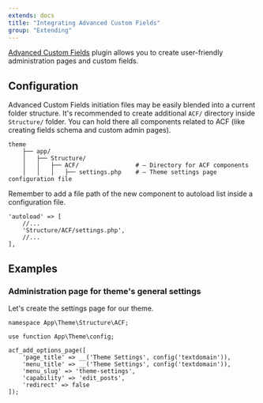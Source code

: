 ```yaml
---
extends: docs
title: "Integrating Advanced Custom Fields"
group: "Extending"
---
```


[Advanced Custom Fields](https://www.advancedcustomfields.com) plugin allows you to create user-friendly administration pages and custom fields.

## Configuration

Advanced Custom Fields initiation files may be easily blended into a current folder structure. It's recommended to create additional `ACF/` directory inside `Structure/` folder. You can hold there all components related to ACF (like creating fields schema and custom admin pages).

```
theme
    ├── app/
    │   ├── Structure/
    │   │   ├── ACF/                # — Directory for ACF components
    │   │   │   ├── settings.php    # — Theme settings page configuration file
```

Remember to add a file path of the new component to autoload list inside a configuration file.

<pre class="pre"><code class="language-php">'autoload' => [
    //...
    'Structure/ACF/settings.php',
    //...
],</code></pre>

## Examples

### Administration page for theme's general settings

Let's create the settings page for our theme.

<pre class="pre"><code class="language-php">namespace App\Theme\Structure\ACF;

use function App\Theme\config;

acf_add_options_page([
    'page_title' => __('Theme Settings', config('textdomain')),
    'menu_title' => __('Theme Settings', config('textdomain')),
    'menu_slug' => 'theme-settings',
    'capability' => 'edit_posts',
    'redirect' => false
]);</code></pre>
